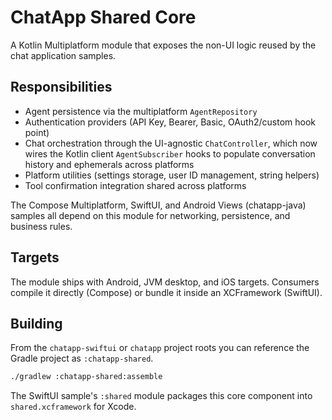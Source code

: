 # ChatApp Shared Core

A Kotlin Multiplatform module that exposes the non-UI logic reused by the chat application samples.

## Responsibilities

- Agent persistence via the multiplatform `AgentRepository`
- Authentication providers (API Key, Bearer, Basic, OAuth2/custom hook point)
- Chat orchestration through the UI-agnostic `ChatController`, which now wires the Kotlin client `AgentSubscriber` hooks to
  populate conversation history and ephemerals across platforms
- Platform utilities (settings storage, user ID management, string helpers)
- Tool confirmation integration shared across platforms

The Compose Multiplatform, SwiftUI, and Android Views (chatapp-java) samples all depend on this module for networking, persistence, and business rules.

## Targets

The module ships with Android, JVM desktop, and iOS targets. Consumers compile it directly (Compose) or bundle it inside an XCFramework (SwiftUI).

## Building

From the `chatapp-swiftui` or `chatapp` project roots you can reference the Gradle project as `:chatapp-shared`.

```bash
./gradlew :chatapp-shared:assemble
```

The SwiftUI sample's `:shared` module packages this core component into `shared.xcframework` for Xcode.

